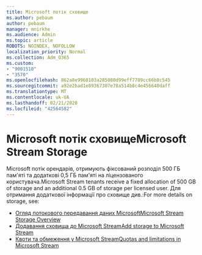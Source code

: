 ```yaml
---
title: Microsoft потік сховище
ms.author: pebaum
author: pebaum
manager: mnirkhe
ms.audience: Admin
ms.topic: article
ROBOTS: NOINDEX, NOFOLLOW
localization_priority: Normal
ms.collection: Adm_O365
ms.custom:
- "9001510"
- "3570"
ms.openlocfilehash: 862a8e9968103a285088d99eff7709cc66b8c545
ms.sourcegitcommit: a92e2bad1e89367307e78a514b8c4e456640daff
ms.translationtype: MT
ms.contentlocale: uk-UA
ms.lasthandoff: 02/21/2020
ms.locfileid: "42564582"
---
```

# <a name="microsoft-stream-storage"></a><span data-ttu-id="7c146-102">Microsoft потік сховище</span><span class="sxs-lookup"><span data-stu-id="7c146-102">Microsoft Stream Storage</span></span>

<span data-ttu-id="7c146-103">Microsoft потік орендарів, отримують фіксований розподіл 500 ГБ пам'яті та додаткові 0,5 ГБ пам'яті на ліцензованого користувача.</span><span class="sxs-lookup"><span data-stu-id="7c146-103">Microsoft Stream tenants receive a fixed allocation of 500 GB of storage and an additional 0.5 GB of storage per licensed user.</span></span>
<span data-ttu-id="7c146-104">Для отримання додаткової інформації про сховище див.:</span><span class="sxs-lookup"><span data-stu-id="7c146-104">For more details on storage, see:</span></span>

- [<span data-ttu-id="7c146-105">Огляд потокового передавання даних Microsoft</span><span class="sxs-lookup"><span data-stu-id="7c146-105">Microsoft Stream Storage Overview</span></span>](https://docs.microsoft.com/stream/license-overview#storage)
- [<span data-ttu-id="7c146-106">Додавання сховища до Microsoft Stream</span><span class="sxs-lookup"><span data-stu-id="7c146-106">Add storage to Microsoft Stream</span></span>](https://docs.microsoft.com/stream/storage-add-on)
- [<span data-ttu-id="7c146-107">Квоти та обмеження у Microsoft Stream</span><span class="sxs-lookup"><span data-stu-id="7c146-107">Quotas and limitations in Microsoft Stream</span></span>](https://docs.microsoft.com/stream/quotas-and-limitations)
